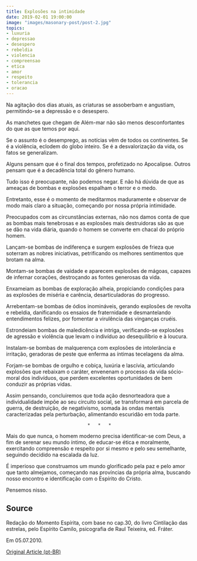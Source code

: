 ```yaml
---
title: Explosões na intimidade
date: 2019-02-01 19:00:00
image: "images/masonary-post/post-2.jpg"
topics: 
- luxuria
- depressao
- desespero
- rebeldia
- violencia
- compreensao
- etica
- amor
- respeito
- tolerancia
- oracao
---
```


Na agitação dos dias atuais, as criaturas se assoberbam e angustiam,
permitindo-se a depressão e o desespero.

As manchetes que chegam de Além-mar não são menos desconfortantes do que as que
temos por aqui.

Se o assunto é o desemprego, as notícias vêm de todos os continentes. Se é a
violência, eclodem do globo inteiro. Se é a desvalorização da vida, os fatos se
generalizam.

Alguns pensam que é o final dos tempos, profetizado no Apocalipse. Outros
pensam que é a decadência total do gênero humano.

Tudo isso é preocupante, não podemos negar. E não há dúvida de que as ameaças
de bombas e explosões espalham o terror e o medo.

Entretanto, esse é o momento de meditarmos maduramente e observar de modo mais
claro a situação, começando por nossa própria intimidade.

Preocupados com as circunstâncias externas, não nos damos conta de que as
bombas mais tenebrosas e as explosões mais destruidoras são as que se dão na
vida diária, quando o homem se converte em chacal do próprio homem.

Lançam-se bombas de indiferença e surgem explosões de frieza que soterram as
nobres iniciativas, petrificando os melhores sentimentos que brotam na alma.

Montam-se bombas de vaidade e aparecem explosões de mágoas, capazes de infernar
corações, destroçando as fontes generosas da vida.

Enxameiam as bombas de exploração alheia, propiciando condições para as
explosões de miséria e carência, desarticuladoras do progresso.

Arrebentam-se bombas de ódios inomináveis, gerando explosões de revolta e
rebeldia, danificando os ensaios de fraternidade e desmantelando entendimentos
felizes, por fomentar a virulência das vinganças cruéis.

Estrondeiam bombas de maledicência e intriga, verificando-se explosões de
agressão e violência que levam o indivíduo ao desequilíbrio e à loucura.

Instalam-se bombas de malquerença com explosões de intolerância e irritação,
geradoras de peste que enferma as íntimas tecelagens da alma.

Forjam-se bombas de orgulho e cobiça, luxúria e lascívia, articulando explosões
que rebaixam o caráter, envenenam o processo da vida sócio-moral dos
indivíduos, que perdem excelentes oportunidades de bem conduzir as próprias
vidas.

Assim pensando, concluiremos que toda ação desnorteadora que a individualidade
impõe ao seu circuito social, se transformará em parcela de guerra, de
destruição, de negativismo, somada às ondas mentais caracterizadas pela
perturbação, alimentando escuridão em toda parte.

                                   *   *   *

Mais do que nunca, o homem moderno precisa identificar-se com Deus, a fim de
serenar seu mundo íntimo, de educar-se ética e moralmente, exercitando
compreensão e respeito por si mesmo e pelo seu semelhante, seguindo decidido na
escalada da luz.

É imperioso que construamos um mundo glorificado pela paz e pelo amor que tanto
almejamos, começando nas províncias da própria alma, buscando nosso encontro e
identificação com o Espírito do Cristo.

Pensemos nisso.

## Source
Redação do Momento Espírita, com base no cap.30,
do livro Cintilação das estrelas, pelo Espírito Camilo,
psicografia de Raul Teixeira, ed. Fráter.

Em 05.07.2010.


[Original Article (pt-BR)](http://momento.com.br/pt/ler_texto.php?id=212)
